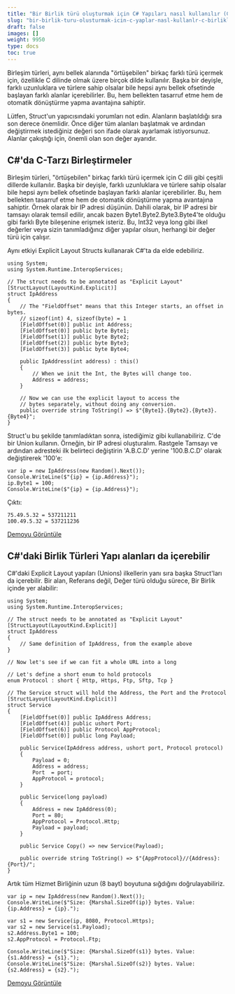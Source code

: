```yaml
---
title: "Bir Birlik türü oluşturmak için C# Yapıları nasıl kullanılır (C Birliklerine benzer)"
slug: "bir-birlik-turu-olusturmak-icin-c-yaplar-nasl-kullanlr-c-birliklerine-benzer"
draft: false
images: []
weight: 9950
type: docs
toc: true
---
```


Birleşim türleri, aynı bellek alanında "örtüşebilen" birkaç farklı türü içermek için, özellikle C dilinde olmak üzere birçok dilde kullanılır. Başka bir deyişle, farklı uzunluklara ve türlere sahip olsalar bile hepsi aynı bellek ofsetinde başlayan farklı alanlar içerebilirler. Bu, hem bellekten tasarruf etme hem de otomatik dönüştürme yapma avantajına sahiptir.

Lütfen, Struct'un yapıcısındaki yorumları not edin. Alanların başlatıldığı sıra son derece önemlidir. Önce diğer tüm alanları başlatmak ve ardından değiştirmek istediğiniz değeri son ifade olarak ayarlamak istiyorsunuz. Alanlar çakıştığı için, önemli olan son değer ayarıdır.

## C#'da C-Tarzı Birleştirmeler
Birleşim türleri, "örtüşebilen" birkaç farklı türü içermek için C dili gibi çeşitli dillerde kullanılır. Başka bir deyişle, farklı uzunluklara ve türlere sahip olsalar bile hepsi aynı bellek ofsetinde başlayan farklı alanlar içerebilirler. Bu, hem bellekten tasarruf etme hem de otomatik dönüştürme yapma avantajına sahiptir. Örnek olarak bir IP adresi düşünün. Dahili olarak, bir IP adresi bir tamsayı olarak temsil edilir, ancak bazen Byte1.Byte2.Byte3.Byte4'te olduğu gibi farklı Byte bileşenine erişmek isteriz. Bu, Int32 veya long gibi ilkel değerler veya sizin tanımladığınız diğer yapılar olsun, herhangi bir değer türü için çalışır.

Aynı etkiyi Explicit Layout Structs kullanarak C#'ta da elde edebiliriz.

    using System;
    using System.Runtime.InteropServices;

    // The struct needs to be annotated as "Explicit Layout"
    [StructLayout(LayoutKind.Explicit)]
    struct IpAddress
    {
        // The "FieldOffset" means that this Integer starts, an offset in bytes.
        // sizeof(int) 4, sizeof(byte) = 1
        [FieldOffset(0)] public int Address;
        [FieldOffset(0)] public byte Byte1;
        [FieldOffset(1)] public byte Byte2;
        [FieldOffset(2)] public byte Byte3;
        [FieldOffset(3)] public byte Byte4;

        public IpAddress(int address) : this()
        {
            // When we init the Int, the Bytes will change too.
            Address = address;
        }

        // Now we can use the explicit layout to access the 
        // bytes separately, without doing any conversion.
        public override string ToString() => $"{Byte1}.{Byte2}.{Byte3}.{Byte4}";
    }
    
Struct'u bu şekilde tanımladıktan sonra, istediğimiz gibi kullanabiliriz.
C'de bir Union kullanın. Örneğin, bir IP adresi oluşturalım.
Rastgele Tamsayı ve ardından adresteki ilk belirteci değiştirin
'A.B.C.D' yerine '100.B.C.D' olarak değiştirerek '100'e:
                     
    var ip = new IpAddress(new Random().Next());
    Console.WriteLine($"{ip} = {ip.Address}");
    ip.Byte1 = 100;
    Console.WriteLine($"{ip} = {ip.Address}");

Çıktı:

    75.49.5.32 = 537211211
    100.49.5.32 = 537211236

[Demoyu Görüntüle][1]


[1]: https://dotnetfiddle.net/CnrgBi

## C#'daki Birlik Türleri Yapı alanları da içerebilir
C#'daki Explicit Layout yapıları (Unions) ilkellerin yanı sıra başka Struct'ları da içerebilir. Bir alan, Referans değil, Değer türü olduğu sürece, Bir Birlik içinde yer alabilir:

    using System;
    using System.Runtime.InteropServices;

    // The struct needs to be annotated as "Explicit Layout"
    [StructLayout(LayoutKind.Explicit)]
    struct IpAddress
    {
        // Same definition of IpAddress, from the example above
    }

    // Now let's see if we can fit a whole URL into a long

    // Let's define a short enum to hold protocols
    enum Protocol : short { Http, Https, Ftp, Sftp, Tcp }

    // The Service struct will hold the Address, the Port and the Protocol
    [StructLayout(LayoutKind.Explicit)]
    struct Service
    {
        [FieldOffset(0)] public IpAddress Address;
        [FieldOffset(4)] public ushort Port;
        [FieldOffset(6)] public Protocol AppProtocol;
        [FieldOffset(0)] public long Payload;

        public Service(IpAddress address, ushort port, Protocol protocol)
        {
            Payload = 0;
            Address = address;
            Port  = port;
            AppProtocol = protocol;
        }

        public Service(long payload)
        {
            Address = new IpAddress(0);
            Port = 80;
            AppProtocol = Protocol.Http;
            Payload = payload;
        }

        public Service Copy() => new Service(Payload);

        public override string ToString() => $"{AppProtocol}//{Address}:{Port}/";
    }
    
Artık tüm Hizmet Birliğinin uzun (8 bayt) boyutuna sığdığını doğrulayabiliriz.

    var ip = new IpAddress(new Random().Next());
    Console.WriteLine($"Size: {Marshal.SizeOf(ip)} bytes. Value: {ip.Address} = {ip}.");

    var s1 = new Service(ip, 8080, Protocol.Https);
    var s2 = new Service(s1.Payload);
    s2.Address.Byte1 = 100;
    s2.AppProtocol = Protocol.Ftp;

    Console.WriteLine($"Size: {Marshal.SizeOf(s1)} bytes. Value: {s1.Address} = {s1}.");
    Console.WriteLine($"Size: {Marshal.SizeOf(s2)} bytes. Value: {s2.Address} = {s2}.");

[Demoyu Görüntüle][1]


[1]: https://dotnetfiddle.net/cROlki

